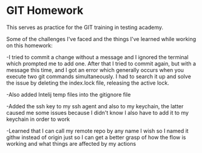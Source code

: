 # GIT Homework

This serves as practice for the GIT training in testing academy.

Some of the challenges I've faced and the things I've learned while working on this homework:

-I tried to commit a change without a message and I ignored the terminal which prompted me to add one. After that I tried to commit again, but with a message this time, and I got an error which generally occurs when you execute two git commands simultaneously.
I had to search it up and solve the issue by deleting the index.lock file, releasing the active lock.

-Also added Intelij temp files into the gitignore file

-Added the ssh key to my ssh agent and also to my keychain, the latter caused me some issues because I didn't know I also have to add it to my keychain in order to work

-Learned that I can call my remote repo by any name I wish so I named it githw instead of origin just so I can get a better grasp of how the flow is working and what things are affected by my actions 
